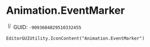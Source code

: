 # Animation.EventMarker
![](/img/Animation.EventMarker.png)
GUID: `-9093604829510332455`
```
EditorGUIUtility.IconContent("Animation.EventMarker")
```
